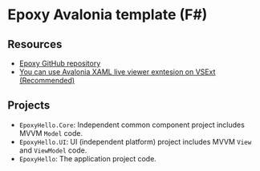 # Epoxy Avalonia template (F#)

## Resources

* [Epoxy GitHub repository](https://github.com/kekyo/Epoxy)
* [You can use Avalonia XAML live viewer exntesion on VSExt (Recommended)](https://marketplace.visualstudio.com/items?itemName=AvaloniaTeam.AvaloniaforVisualStudio)

## Projects

* `EpoxyHello.Core`: Independent common component project includes MVVM `Model` code.
* `EpoxyHello.UI`: UI (independent platform) project includes MVVM `View` and `ViewModel` code.
* `EpoxyHello`: The application project code.
